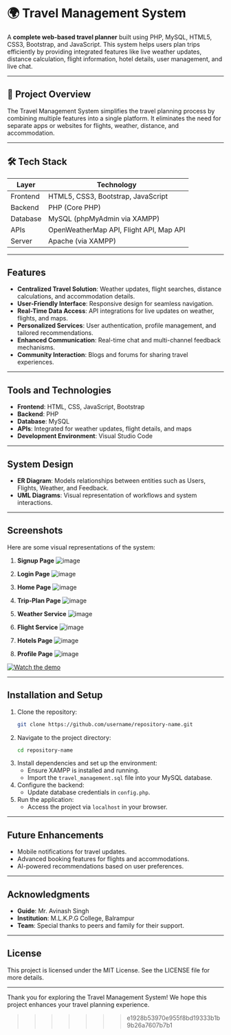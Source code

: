 # 🌍 Travel Management System

A **complete web-based travel planner** built using PHP, MySQL, HTML5, CSS3, Bootstrap, and JavaScript. This system helps users plan trips efficiently by providing integrated features like live weather updates, distance calculation, flight information, hotel details, user management, and live chat.

---

## 📌 Project Overview

The Travel Management System simplifies the travel planning process by combining multiple features into a single platform. It eliminates the need for separate apps or websites for flights, weather, distance, and accommodation.

---

## 🛠️ Tech Stack

| Layer      | Technology                       |
|------------|----------------------------------|
| Frontend   | HTML5, CSS3, Bootstrap, JavaScript |
| Backend    | PHP (Core PHP)                   |
| Database   | MySQL (phpMyAdmin via XAMPP)     |
| APIs       | OpenWeatherMap API, Flight API, Map API |
| Server     | Apache (via XAMPP)               |

---

## Features
- **Centralized Travel Solution**: Weather updates, flight searches, distance calculations, and accommodation details.
- **User-Friendly Interface**: Responsive design for seamless navigation.
- **Real-Time Data Access**: API integrations for live updates on weather, flights, and maps.
- **Personalized Services**: User authentication, profile management, and tailored recommendations.
- **Enhanced Communication**: Real-time chat and multi-channel feedback mechanisms.
- **Community Interaction**: Blogs and forums for sharing travel experiences.

---

## Tools and Technologies
- **Frontend**: HTML, CSS, JavaScript, Bootstrap
- **Backend**: PHP
- **Database**: MySQL
- **APIs**: Integrated for weather updates, flight details, and maps
- **Development Environment**: Visual Studio Code

---

## System Design
- **ER Diagram**: Models relationships between entities such as Users, Flights, Weather, and Feedback.
- **UML Diagrams**: Visual representation of workflows and system interactions.

---

## Screenshots
Here are some visual representations of the system:

1. **Signup Page**
   ![image](https://github.com/user-attachments/assets/dc44d2a0-93f4-4d44-827f-587faf53302b)


2. **Login Page**
   ![image](https://github.com/user-attachments/assets/745d34fb-6564-4d4b-bea4-27e2456f5450)


3. **Home Page**
   ![image](https://github.com/user-attachments/assets/0b879b0f-3dd9-4fec-805a-467e319b70b7)


4. **Trip-Plan Page**
   ![image](https://github.com/user-attachments/assets/87ea881d-8968-46a8-9a28-02bbf2f4d0d6)


5. **Weather Service**
   ![image](https://github.com/user-attachments/assets/de970b55-354c-49db-9e34-2576b463d1a1)


6. **Flight Service**
   ![image](https://github.com/user-attachments/assets/131b95ae-9b9b-4e69-a0ec-0c9f1a33f671)


7. **Hotels Page**
   ![image](https://github.com/user-attachments/assets/aa5f4e91-aeb1-453c-8dbe-79d729a2be8c)


8. **Profile Page**
   ![image](https://github.com/user-attachments/assets/4ed578f8-0498-491e-84c7-98acae23a80d)


[![Watch the demo](C:\Users\HP\Desktop\Travelor\home.png)](https://www.youtube.com/watch?v=3HpllTFDXHc)



---

## Installation and Setup
1. Clone the repository:
   ```bash
   git clone https://github.com/username/repository-name.git
   ```
2. Navigate to the project directory:
   ```bash
   cd repository-name
   ```
3. Install dependencies and set up the environment:
   - Ensure XAMPP is installed and running.
   - Import the `travel_management.sql` file into your MySQL database.
4. Configure the backend:
   - Update database credentials in `config.php`.
5. Run the application:
   - Access the project via `localhost` in your browser.

---

## Future Enhancements
- Mobile notifications for travel updates.
- Advanced booking features for flights and accommodations.
- AI-powered recommendations based on user preferences.

---

## Acknowledgments
- **Guide**: Mr. Avinash Singh
- **Institution**: M.L.K.P.G College, Balrampur
- **Team**: Special thanks to peers and family for their support.

---

## License
This project is licensed under the MIT License. See the LICENSE file for more details.

---

Thank you for exploring the Travel Management System! We hope this project enhances your travel planning experience.
>>>>>>> e1928b53970e955f8bd19333b1b9b26a7607b7b1
